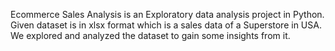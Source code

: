 Ecommerce Sales Analysis is an Exploratory data analysis project in Python.
Given dataset is in xlsx format which is a sales data of a Superstore in USA.
We explored and analyzed the dataset to gain some insights from it.
